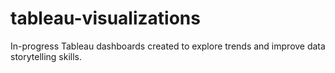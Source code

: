 # tableau-visualizations
In-progress Tableau dashboards created to explore trends and improve data storytelling skills.
